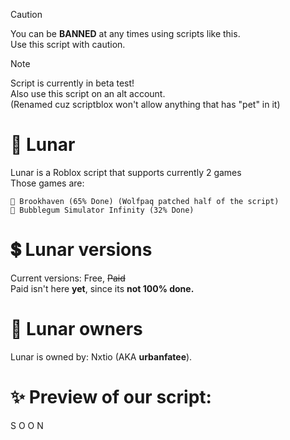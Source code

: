 > [!CAUTION]
> You can be **BANNED** at any times using scripts like this.\
> Use this script with caution.

> [!NOTE]
> Script is currently in beta test!\
> Also use this script on an alt account.\
> (Renamed cuz scriptblox won't allow anything that has "pet" in it)

# 🌠 Lunar
Lunar is a Roblox script that supports currently 2 games\
Those games are:
```
🏡 Brookhaven (65% Done) (Wolfpaq patched half of the script)
🌠 Bubblegum Simulator Infinity (32% Done)
```
# 💲 Lunar versions
Current versions: Free, ~~Paid~~\
Paid isn't here **yet**, since its **not 100% done.**
# 👑 Lunar owners
Lunar is owned by: Nxtio (AKA **urbanfatee**).
# ✨ Preview of our script:
S O O N
